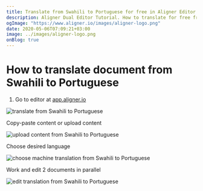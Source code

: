 ```yaml
---
title: Translate from Swahili to Portuguese for free in Aligner Editor
description: Aligner Dual Editor Tutorial. How to translate for free from Swahili to Portuguese. Aligner is multilingual document management platform. 
ogImage: "https://www.aligner.io/images/aligner-logo.png"
date: 2020-05-06T07:09:21+03:00
image: ../images/aligner-logo.png
onBlog: true
---
```


# How to translate document from Swahili to Portuguese

1. Go to editor at [app.aligner.io](https://app.aligner.io "Aligner App web page")

![translate from Swahili to Portuguese](../aligner-blank-editor.png "translate from Swahili to Portuguese")

Copy-paste content or upload content

![upload content from Swahili to Portuguese](../aligner-uploaded-document.png "upload content from Swahili to Portuguese")

Choose desired language

![choose machine translation from Swahili to Portuguese](../aligner-language-dropdown.png "choose machine translation from Swahili to Portuguese")

Work and edit 2 documents in parallel

![edit translation from Swahili to Portuguese](../aligner-double-sitded-editor.png "edit translation from Swahili to Portuguese")

